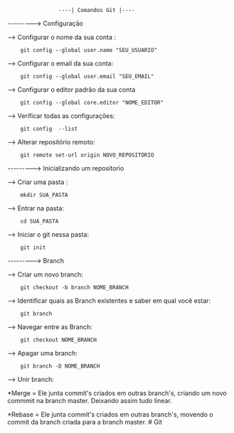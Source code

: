 					
					----| Comandos Git |----
	
	
---------> Configuração


--> Configurar o nome da sua conta :

		git config --global user.name "SEU_USUARIO"

--> Configurar o email da sua conta:

		git config --global user.email "SEU_EMAIL"

--> Configurar o editor padrão da sua conta

		git config --global core.editor "NOME_EDITOR"

--> Verificar todas as configurações:

		git config  --list

--> Alterar repositório remoto:

		git remote set-url origin NOVO_REPOSITÓRIO

---------> Inicializando um repositorio

--> Criar uma pasta :
	
		mkdir SUA_PASTA

--> Entrar na pasta:

		cd SUA_PASTA

--> Iniciar o git nessa pasta:

		git init


---------> Branch

--> Criar um novo branch:
		
		git checkout -b branch NOME_BRANCH

--> Identificar quais as Branch existentes e saber em qual você estar:
		
		git branch 

--> Navegar entre as Branch:
		
		git checkout NOME_BRANCH

--> Apagar uma branch:
		
		git branch -D NOME_BRANCH

--> Unir branch:

*Merge = Ele junta commit's criados em outras branch's, criando um novo commmit
		na branch master. Deixando assim tudo linear.

		

*Rebase = Ele junta commit's criados em outras branch's, movendo o commit da 
		branch criada para a branch master.
		# Git
